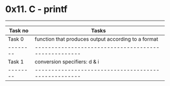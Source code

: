 # 0x11. C - printf
---
|Task no | Tasks	                                      |
|--------|----------------------------------------------------|
|Task 0  | function that produces output according to a format|
|--------|----------------------------------------------------|
|Task 1  | conversion specifiers: d & i                       |
|--------|----------------------------------------------------|
